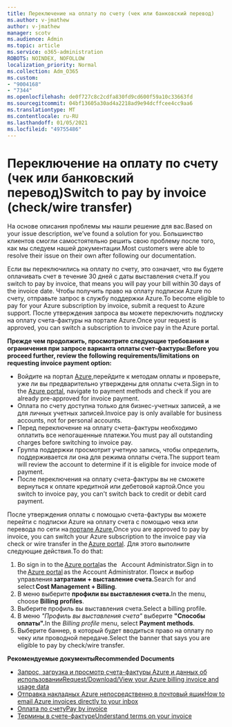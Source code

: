 ```yaml
---
title: Переключение на оплату по счету (чек или банковский перевод)
ms.author: v-jmathew
author: v-jmathew
manager: scotv
ms.audience: Admin
ms.topic: article
ms.service: o365-administration
ROBOTS: NOINDEX, NOFOLLOW
localization_priority: Normal
ms.collection: Adm_O365
ms.custom:
- "9004168"
- "7344"
ms.openlocfilehash: de0f727c8c2cdfa830fd9cd600f59a10c33663fd
ms.sourcegitcommit: 04bf13605a30ad4a2218ad9e94dcffcee4cc9aa6
ms.translationtype: MT
ms.contentlocale: ru-RU
ms.lasthandoff: 01/05/2021
ms.locfileid: "49755486"
---
```

# <a name="switch-to-pay-by-invoice-checkwire-transfer"></a><span data-ttu-id="624f0-102">Переключение на оплату по счету (чек или банковский перевод)</span><span class="sxs-lookup"><span data-stu-id="624f0-102">Switch to pay by invoice (check/wire transfer)</span></span>

<span data-ttu-id="624f0-103">На основе описания проблемы мы нашли решение для вас.</span><span class="sxs-lookup"><span data-stu-id="624f0-103">Based on your issue description, we’ve found a solution for you.</span></span> <span data-ttu-id="624f0-104">Большинство клиентов смогли самостоятельно решить свою проблему после того, как мы следуем нашей документации.</span><span class="sxs-lookup"><span data-stu-id="624f0-104">Most customers were able to resolve their issue on their own after following our documentation.</span></span>

<span data-ttu-id="624f0-105">Если вы переключились на оплату по счету, это означает, что вы будете оплачивать счет в течение 30 дней с даты выставления счета.</span><span class="sxs-lookup"><span data-stu-id="624f0-105">If you switch to pay by invoice, that means you will pay your bill within 30 days of the invoice date.</span></span> <span data-ttu-id="624f0-106">Чтобы получить право на оплату подписки Azure по счету, отправьте запрос в службу поддержки Azure.</span><span class="sxs-lookup"><span data-stu-id="624f0-106">To become eligible to pay for your Azure subscription by invoice, submit a request to Azure support.</span></span> <span data-ttu-id="624f0-107">После утверждения запроса вы можете переключить подписку на оплату счета-фактуры на портале Azure.</span><span class="sxs-lookup"><span data-stu-id="624f0-107">Once your request is approved, you can switch a subscription to invoice pay in the Azure portal.</span></span>

<span data-ttu-id="624f0-108">**Прежде чем продолжить, просмотрите следующие требования и ограничения при запросе варианта оплаты счет-фактуры:**</span><span class="sxs-lookup"><span data-stu-id="624f0-108">**Before you proceed further, review the following requirements/limitations on requesting invoice payment option:**</span></span>

- <span data-ttu-id="624f0-109">Войдите на портал [Azure,](https://portal.azure.com/)перейдите к методам оплаты и проверьте, уже ли вы предварительно утверждены для оплаты счета.</span><span class="sxs-lookup"><span data-stu-id="624f0-109">Sign in to the [Azure portal](https://portal.azure.com/), navigate to payment methods and check if you are already pre-approved for invoice payment.</span></span>
- <span data-ttu-id="624f0-110">Оплата по счету доступна только для бизнес-учетных записей, а не для личных учетных записей.</span><span class="sxs-lookup"><span data-stu-id="624f0-110">Invoice pay is only available for business accounts, not for personal accounts.</span></span>
- <span data-ttu-id="624f0-111">Перед переключение на оплату счета-фактуры необходимо оплатить все непогашенные платежи.</span><span class="sxs-lookup"><span data-stu-id="624f0-111">You must pay all outstanding charges before switching to invoice pay.</span></span>
- <span data-ttu-id="624f0-112">Группа поддержки просмотрит учетную запись, чтобы определить, поддерживается ли она для режима оплаты счета.</span><span class="sxs-lookup"><span data-stu-id="624f0-112">The support team will review the account to determine if it is eligible for invoice mode of payment.</span></span>
- <span data-ttu-id="624f0-113">После переключения на оплату счета-фактуры вы не сможете вернуться к оплате кредитной или дебетовой картой.</span><span class="sxs-lookup"><span data-stu-id="624f0-113">Once you switch to invoice pay, you can't switch back to credit or debit card payment.</span></span>

<span data-ttu-id="624f0-114">После утверждения оплаты с помощью счета-фактуры вы можете перейти с подписки Azure на оплату счета с помощью чека или перевода по сети на [портале Azure.](https://portal.azure.com/)</span><span class="sxs-lookup"><span data-stu-id="624f0-114">Once you are approved to pay by invoice, you can switch your Azure subscription to the invoice pay via check or wire transfer in the [Azure portal](https://portal.azure.com/).</span></span>
<span data-ttu-id="624f0-115">Для этого выполните следующие действия.</span><span class="sxs-lookup"><span data-stu-id="624f0-115">To do that:</span></span>

1. <span data-ttu-id="624f0-116">Во sign in to the [Azure portal](https://portal.azure.com/)as the   Account Administrator.</span><span class="sxs-lookup"><span data-stu-id="624f0-116">Sign in to the [Azure portal](https://portal.azure.com/) as the Account Administrator.</span></span> <span data-ttu-id="624f0-117">Поиск и выбор управления **затратами + выставление счета.**</span><span class="sxs-lookup"><span data-stu-id="624f0-117">Search for and select **Cost Management + Billing**.</span></span>
2. <span data-ttu-id="624f0-118">В меню выберите **профили вы выставления счета.**</span><span class="sxs-lookup"><span data-stu-id="624f0-118">In the menu, choose **Billing profiles**.</span></span>
3. <span data-ttu-id="624f0-119">Выберите профиль вы выставления счета.</span><span class="sxs-lookup"><span data-stu-id="624f0-119">Select a billing profile.</span></span>
4. <span data-ttu-id="624f0-120">В меню *"Профиль вы выставления счета"* выберите **"Способы оплаты".**</span><span class="sxs-lookup"><span data-stu-id="624f0-120">In the *Billing profile* menu, select **Payment methods**.</span></span>
5. <span data-ttu-id="624f0-121">Выберите баннер, в который будет вводиться право на оплату по чеку или проводной передаче.</span><span class="sxs-lookup"><span data-stu-id="624f0-121">Select the banner that says you are eligible to pay by check/wire transfer.</span></span>

<span data-ttu-id="624f0-122">**Рекомендуемые документы**</span><span class="sxs-lookup"><span data-stu-id="624f0-122">**Recommended Documents**</span></span>

- [<span data-ttu-id="624f0-123">Запрос, загрузка и просмотр счета-фактуры Azure и данных об использовании</span><span class="sxs-lookup"><span data-stu-id="624f0-123">Request/Download/View your Azure billing invoice and usage data</span></span>](https://docs.microsoft.com/azure/billing/billing-download-azure-invoice-daily-usage-date)
- [<span data-ttu-id="624f0-124">Отправка накладных Azure непосредственно в почтовый ящик</span><span class="sxs-lookup"><span data-stu-id="624f0-124">How to email Azure invoices directly to your inbox</span></span>](https://docs.microsoft.com/azure/billing/billing-download-azure-invoice-daily-usage-date)
- [<span data-ttu-id="624f0-125">Оплата по счету</span><span class="sxs-lookup"><span data-stu-id="624f0-125">Pay by invoice</span></span>](https://docs.microsoft.com/azure/billing/billing-how-to-pay-by-invoice)
- [<span data-ttu-id="624f0-126">Термины в счете-фактуре</span><span class="sxs-lookup"><span data-stu-id="624f0-126">Understand terms on your invoice</span></span>](https://docs.microsoft.com/azure/billing/billing-understand-your-invoice)
